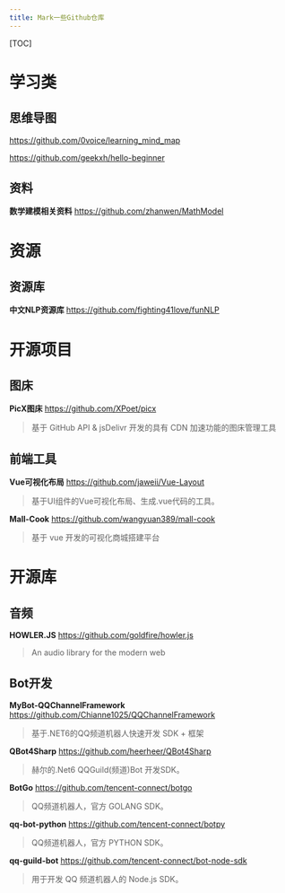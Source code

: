 ```yaml
---
title: Mark一些Github仓库
---
```


[TOC]
# 学习类

## 思维导图

https://github.com/0voice/learning_mind_map

https://github.com/geekxh/hello-beginner

## 资料

**数学建模相关资料** https://github.com/zhanwen/MathModel

# 资源

## 资源库

**中文NLP资源库** https://github.com/fighting41love/funNLP

# 开源项目

## 图床

**PicX图床** https://github.com/XPoet/picx
> 基于 GitHub API & jsDelivr 开发的具有 CDN 加速功能的图床管理工具

## 前端工具

**Vue可视化布局** https://github.com/jaweii/Vue-Layout
> 基于UI组件的Vue可视化布局、生成.vue代码的工具。

**Mall-Cook** https://github.com/wangyuan389/mall-cook
> 基于 vue 开发的可视化商城搭建平台

# 开源库

## 音频

**HOWLER.JS** https://github.com/goldfire/howler.js
> An audio library for the modern web

## Bot开发

**MyBot-QQChannelFramework** https://github.com/Chianne1025/QQChannelFramework
> 基于.NET6的QQ频道机器人快速开发 SDK + 框架

**QBot4Sharp** https://github.com/heerheer/QBot4Sharp
> 赫尔的.Net6 QQGuild(频道)Bot 开发SDK。

**BotGo** https://github.com/tencent-connect/botgo
> QQ频道机器人，官方 GOLANG SDK。

**qq-bot-python** https://github.com/tencent-connect/botpy
> QQ频道机器人，官方 PYTHON SDK。

**qq-guild-bot** https://github.com/tencent-connect/bot-node-sdk
> 用于开发 QQ 频道机器人的 Node.js SDK。
